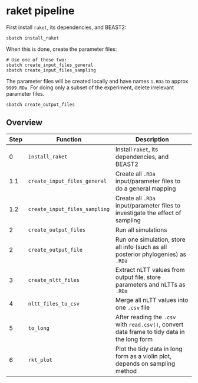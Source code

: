 # raket pipeline

First install `raket`, its dependencies, and BEAST2:

```
sbatch install_raket
```

When this is done, create the parameter files:

```
# Use one of these two:
sbatch create_input_files_general
sbatch create_input_files_sampling
```

The parameter files will be created locally and have names `1.RDa` to approx `9999.RDa`.
For doing only a subset of the experiment, delete irrelevant parameter files. 

```
sbatch create_output_files
```


## Overview

Step|Function|Description
---|---|---
0|`install_raket`|Install `raket`, its dependencies, and BEAST2
1.1|`create_input_files_general`|Create all `.RDa` input/parameter files to do a general mapping
1.2|`create_input_files_sampling`|Create all `.RDa` input/parameter files to investigate the effect of sampling
2|`create_output_files`|Run all simulations
2|`create_output_file`|Run one simulation, store all info (such as all posterior phylogenies) as `.RDa`
3|`create_nltt_files`|Extract nLTT values from output file, store parameters and nLTTs as `.RDa`
4|`nltt_files_to_csv`|Merge all nLTT values into one `.csv` file
5|`to_long`|After reading the `.csv` with `read.csv()`, convert data frame to tidy data in the long form
6|`rkt_plot`|Plot the tidy data in long form as a violin plot, depends on sampling method


